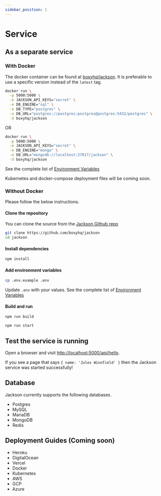 ```yaml
---
sidebar_position: 1
---
```


# Service


## As a separate service

### With Docker

The docker container can be found at [boxyhq/jackson](https://hub.docker.com/r/boxyhq/jackson/tags). It is preferable to use a specific version instead of the `latest` tag.

```bash
docker run \
  -p 5000:5000 \
  -e JACKSON_API_KEYS="secret" \
  -e DB_ENGINE="sql" \
  -e DB_TYPE="postgres" \
  -e DB_URL="postgres://postgres:postgres@postgres:5432/postgres" \
  -d boxyhq/jackson
```

OR

```bash
docker run \
  -p 5000:5000 \
  -e JACKSON_API_KEYS="secret" \
  -e DB_ENGINE="mongo" \
  -e DB_URL="mongodb://localhost:27017/jackson" \
  -d boxyhq/jackson
```

See the complete list of [Environment Variables](../env-variables)

Kubernetes and docker-compose deployment files will be coming soon.

### Without Docker

Please follow the below instructions. 

#### Clone the repository

You can clone the source from the [Jackson Github repo](https://github.com/boxyhq/jackson/tree/release)

```bash
git clone https://github.com/boxyhq/jackson
cd jackson
```

#### Install dependencies

```bash
npm install
```

#### Add environment variables

```bash
cp .env.example .env
```

Update `.env` with your values. See the complete list of [Environment Variables](../env-variables)

#### Build and run

```bash
npm run build
```

```bash
npm run start
```

## Test the service is running

Open a browser and visit [http://localhost:5000/api/hello](http://localhost:5000/api/hello). 

If you see a page that says `{ name: 'Jules Winnfield' }` then the Jackson service was started successfully!

## Database

Jackson currently supports the following databases.

- Postgres
- MySQL
- MariaDB
- MongoDB
- Redis

## Deployment Guides (Coming soon)

- Heroku
- DigitalOcean
- Vercel
- Docker
- Kubernetes
- AWS
- GCP
- Azure
